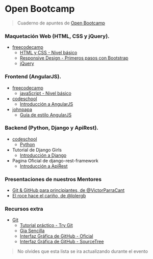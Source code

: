 # Open Bootcamp #
> Cuaderno de apuntes de [Open Bootcamp](openbootcamp.gdgcordoba.com)

### Maquetación Web (HTML, CSS y jQuery). ###
* [freecodecamp](freecodecamp.com)
  - [HTML y CSS - Nivel básico](https://www.freecodecamp.com/map-aside#nested-collapseHTML5andCSS)
  - [Responsive Design - Primeros pasos con Bootstrap](https://www.freecodecamp.com/map-aside#nested-collapseResponsiveDesignwithBootstr)
  - [jQuery](https://www.freecodecamp.com/map-aside#nested-collapsejQuery)

### Frontend (AngularJS). ###
* [freecodecamp](freecodecamp.com)
  - [javaScript - Nivel básico](https://www.freecodecamp.com/map-aside#nested-collapseBasicJavaScript)
* [codeschool](https://www.codeschool.com/)
  - [Introducción a AngularJS](http://campus.codeschool.com/courses/shaping-up-with-angular-js/intro)
* [johnpapa](https://github.com/johnpapa)
  - [Guía de estilo AngularJS](https://github.com/johnpapa/angular-styleguide/blob/master/a1/i18n/es-ES.md)

### Backend (Python, Django y ApiRest). ###
* [codeschool](https://www.codeschool.com/)
  - [Python](https://www.codecademy.com/es/learn/python)
* Tutorial de Django Girls
  - [Introducción a Django](http://tutorial.djangogirls.org/es/)
* Pagina Oficial de django-rest-framework
  - [Introducción a ApiRest](http://www.django-rest-framework.org/)

### Presentaciones de nuestros Mentores ###
* [Git & GitHub para principiantes, de @VictorParraCant](https://drive.google.com/file/d/0B4YLsFUmquGEcENxNnZnZzBiZDQ/view?pref=2&pli=1)
* [El roce hace el cariño, de @lolergb](https://drive.google.com/open?id=0B4YLsFUmquGEV0ZxVWVwXzFhOG8)

### Recursos extra ###
* [Git](https://git-scm.com/)
  - [Tutorial práctico - Try Git](https://try.github.io/levels/1/challenges/1)
  - [Gia Sencilla](http://rogerdudler.github.io/git-guide/index.es.html)
  - [Interfaz Gráfica de GitHub - Oficial](https://desktop.github.com/)
  - [Interfaz Gráfica de GitHub - SourceTree](https://www.sourcetreeapp.com/)

> No olvides que esta lista se ira actualizando durante el evento
